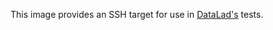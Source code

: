 This image provides an SSH target for use in [DataLad's][dl] tests.

[dl]: https://github.com/datalad/
